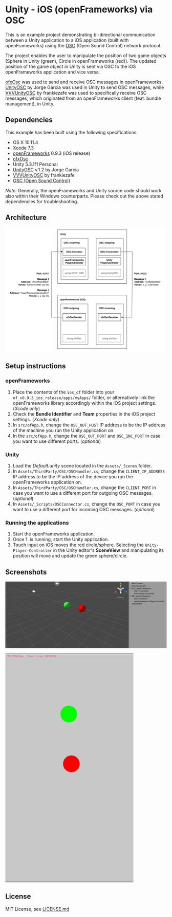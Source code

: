 # Unity - iOS (openFrameworks) via OSC

This is an example project demonstrating bi-directional communication between a Unity application to a iOS application (built with openFrameworks) using the [OSC](http://opensoundcontrol.org) (Open Sound Control) network protocol.


The project enables the user to manipulate the position of two game objects (Sphere in Unity (green), Circle in openFrameworks (red)). The updated position of the game object in Unity is sent via OSC to the iOS openFrameworks application and vice versa.


[ofxOsc](http://openframeworks.cc/documentation/ofxOsc/) was used to send and receive OSC messages in openFrameworks.
[UnityOSC](https://github.com/jorgegarcia/UnityOSC) by Jorge Garcia was used in Unity to send OSC messages, while  [VVVUnityOSC](https://github.com/frankiezafe/VVVVUnityOSC) by frankiezafe was used to specifically receive OSC messages, which originated from an openFrameworks client (feat. bundle management), in Unity.


## Dependencies
This example has been built using the following specifications:

* OS X 10.11.4
* Xcode 7.3
* [openFrameworks](https://github.com/openframeworks/openFrameworks/) 0.9.3 (iOS release)
* [ofxOsc](http://openframeworks.cc/documentation/ofxOsc/)
* Unity 5.3.1f1 Personal
* [UnityOSC](https://github.com/jorgegarcia/UnityOSC) v.1.2 by Jorge Garcia
* [VVVUnityOSC](https://github.com/frankiezafe/VVVVUnityOSC) by frankiezafe
* [OSC (Open Sound Control)](http://opensoundcontrol.org)


*Note:* Generally, the openFrameworks and Unity source code should work also within their Windows counterparts. Please check out the above stated dependencies for troubleshooting.


## Architecture

![Unity - iOS via OSC architecture](docs/unity_ios_osc_architecture.png)


## Setup instructions
### openFrameworks
1. Place the contents of the `ios_of` folder into your `of_v0.9.3_ios_release/apps/myApps/` folder, or alternatively link the openFrameworks library accordingly within the iOS project settings. (*Xcode only*)
2. Check the **Bundle Identifier** and **Team** properties in the iOS project settings. (*Xcode only*)
3. In `src/ofApp.h`, change the `OSC_OUT_HOST` IP address to be the IP address of the machine you run the Unity application on.
4. In the `src/ofApp.h`, change the `OSC_OUT_PORT` and `OSC_INC_PORT` in case you want to use different ports. (*optional*)


### Unity
1. Load the *Default.unity* scene located in the `Assets/_Scenes` folder.
2. In `Assets/ThirdParty/OSC/OSCHandler.cs`, change the `CLIENT_IP_ADDRESS` IP address to be the IP address of the device you run the openFrameworks application on.
3. In `Assets/ThirdParty/OSC/OSCHandler.cs`, change the `CLIENT_PORT` in case you want to use a different port for outgoing OSC messages. (*optional*)
3. In `Assets/_Scripts/OSCConnector.cs`, change the `OSC_PORT` in case you want to use a different port for incoming OSC messages. (*optional*)


### Running the applications
1. Start the openFrameworks application.
2. Once 1. is running, start the Unity application.
3. Touch input on iOS moves the red circle/sphere. Selecting the `Unity-Player-Controller` in the Unity editor's **SceneView** and manipulating its position will move and update the green sphere/circle.


## Screenshots

![Unity application](docs/unity_screenshot.png)

![iOS application](docs/ios_screenshot.png)


## License
MIT License, see [LICENSE.md](LICENSE.md)

